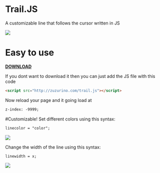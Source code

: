 # Trail.JS
A customizable line that follows the cursor written in JS

<img src="https://raw.githubusercontent.com/zuzurino/Trail/f4ff9477dfcdafd3db176dedcd71f59e995b97d9/Examples/example.gif" />


# Easy to use
<a href="https://rawgit.com/zuzurino/Trail/master/trail.js">**DOWNLOAD**</a>

If you dont want to download it then you can just add the JS file with this code 
```HTML
<script src="http://zuzurino.com/trail.js"></script>
```
Now reload your page and it going load at 
```HTML
z-index: -9999;
```
#Customizable!
  Set different colors using this syntax: 
  ```HTML
linecolor = "color";
  ```
<img src="https://raw.githubusercontent.com/zuzurino/Trail/f4ff9477dfcdafd3db176dedcd71f59e995b97d9/Examples/color.png" />

  Change the width of the line using this syntax: 
  ```HTML
linewidth = x;
  ```
<img src="https://raw.githubusercontent.com/zuzurino/Trail/f4ff9477dfcdafd3db176dedcd71f59e995b97d9/Examples/width.png" />
